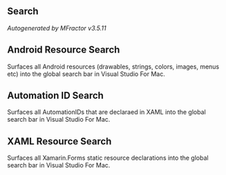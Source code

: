 ## Search
*Autogenerated by MFractor v3.5.11*
## Android Resource Search

Surfaces all Android resources (drawables, strings, colors, images, menus etc) into the global search bar in Visual Studio For Mac.


## Automation ID Search

Surfaces all AutomationIDs that are declaraed in XAML into the global search bar in Visual Studio For Mac.


## XAML Resource Search

Surfaces all Xamarin.Forms static resource declarations into the global search bar in Visual Studio For Mac.


